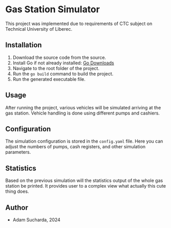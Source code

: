 # Gas Station Simulator

This project was implemented due to requirements of CTC subject on Technical University of Liberec.

## Installation

1. Download the source code from the source.
2. Install Go if not already installed: [Go Downloads](https://golang.org/dl/)
3. Navigate to the root folder of the project.
4. Run the `go build` command to build the project.
5. Run the generated executable file.

## Usage

After running the project, various vehicles will be simulated arriving at the gas station. Vehicle handling is done using different pumps and cashiers.

## Configuration

The simulation configuration is stored in the `config.yaml` file. Here you can adjust the numbers of pumps, cash registers, and other simulation parameters.

## Statistics

Based on the previous simulation will the statistics output of the whole gas station be printed. It provides user to a complex view what actually this cute thing does.

## Author
- Adam Sucharda, 2024
